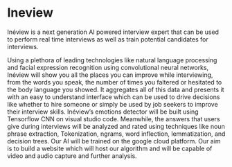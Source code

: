 # Ineview

Inéview is a next generation AI powered interview expert that can be used to perform real time interviews as well as train potential candidates for interviews.

Using a plethora of leading technologies like natural language processing and facial expression recognition using convolutional neural networks,  Inéview will show you all the places you can improve while interviewing, from the words you speak, the number of times you faltered or hesitated to the body language you showed. It aggregates all of this data and presents it with an easy to understand interface which can be used to drive decisions like whether to hire someone or simply be used by job seekers to improve their interview skills. Inéview’s emotions detector will be built using Tensorflow CNN on visual studio code. Meanwhile, the answers that users give during interviews will be analyzed and rated using techniques like noun phrase extraction, Tokenization, ngrams, word inflection, lemmatization, and decision trees. Our AI will be trained on the google cloud platform. Our aim is to build a website which will host our algorithm and will be capable of video and audio capture and further analysis.
